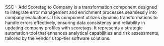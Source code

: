 SSC - Add Scoretag to Company is a transformation component designed to integrate error management and enrichment processes seamlessly into company evaluations. This component utilizes dynamic transformations to handle errors effectively, ensuring data consistency and reliability in updating company profiles with scoretags. It represents a strategic automation tool that enhances analytical capabilities and risk assessments, tailored by the vendor's top-tier software solutions.
